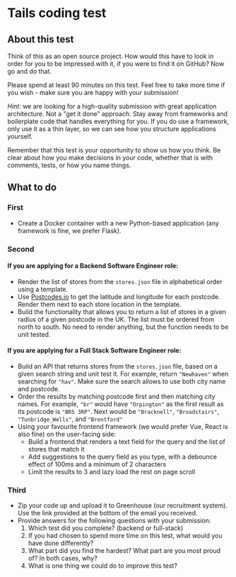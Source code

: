 # Tails coding test

## About this test

Think of this as an open source project. How would this have to look in order for you to be impressed with it, if you were to find it on GitHub? Now go and do that.

Please spend at least 90 minutes on this test. Feel free to take more time if you wish - make sure you are happy with your submission!

_Hint_: we are looking for a high-quality submission with great application architecture. Not a "get it done" approach. Stay away from frameworks and boilerplate code that handles everything for you. If you do use a framework, only use it as a thin layer, so we can see how you structure applications yourself.  

Remember that this test is your opportunity to show us how you think. Be clear about how you make decisions in your code, whether that is with comments, tests, or how you name things.

## What to do

### First

* Create a Docker container with a new Python-based application (any framework is fine, we prefer Flask).

### Second
#### If you are applying for a Backend Software Engineer role:
* Render the list of stores from the `stores.json` file in alphabetical order using a template.
* Use [Postcodes.io](https://postcodes.io) to get the latitude and longitude for each postcode. Render them next to each store location in the template.
* Build the functionality that allows you to return a list of stores in a given radius of a given postcode in the UK. The list must be ordered from north to south. No need to render anything, but the function needs to be unit tested.

#### If you are applying for a Full Stack Software Engineer role:
* Build an API that returns stores from the `stores.json` file, based on a given search string and unit test it. For example, return `"Newhaven"` when searching for `"hav"`. Make sure the search allows to use both city name and postcode.
* Order the results by matching postcode first and then matching city names. For example, `"br"` would have `"Orpington"` as the first result as its postcode is `"BR5 3RP"`. Next would be `"Bracknell"`, `"Broadstairs"`, `"Tunbridge_Wells"`, and `"Brentford"`
* Using your favourite frontend framework (we would prefer Vue, React is also fine) on the user-facing side:
  * Build a frontend that renders a text field for the query and the list of stores that match it
  * Add suggestions to the query field as you type, with a debounce effect of 100ms and a minimum of 2 characters
  * Limit the results to 3 and lazy load the rest on page scroll

### Third

* Zip your code up and upload it to Greenhouse (our recruitment system). Use the link provided at the bottom of the email you received.
* Provide answers for the following questions with your submission:
  1. Which test did you complete? (backend or full-stack)
  2. If you had chosen to spend more time on this test, what would you have done differently?
  3. What part did you find the hardest? What part are you most proud of? In both cases, why?
  4. What is one thing we could do to improve this test?
